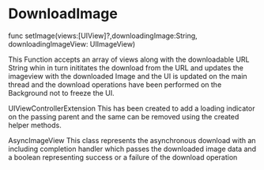 # DownloadImage


func setImage(views:[UIView]?,downloadingImage:String, downloadingImageView: UIImageView)

This Function accepts an array of views along with the downloadable URL String whin in turn inititates the download from the URL and updates the imageview with the downloaded Image and the UI is updated on the main thread and the download operations have been performed on the Background not to freeze the UI.

UIViewControllerExtension
This has been created to add a loading indicator on the passing parent and the same can be removed using the created helper methods.

AsyncImageView
This class represents the asynchronous download with an including completion handler which passes the downloaded image data and a boolean representing success or a failure of the download operation
